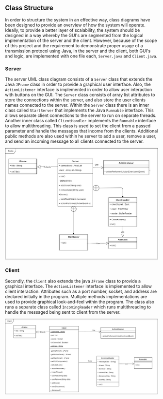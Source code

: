 ## Class Structure
In order to structure the system in an effective way, class diagrams have been designed to provide an overview of how the system will operate. Ideally, to provide a better layer of scalability,  the system should be designed in a way whereby the GUI's are segmented from the logical implementation of the server and the client. However, because of the scope of this project and the requirement to demonstrate proper usage of a transmission protocol using Java, in the server and the client, both GUI's and logic, are implemented with one file each, ```Server.java``` and ```Client.java```. 

### Server
The server UML class diagram consists of a ```Server``` class that extends the Java ```JFrame``` class in order to provide a graphical user interface. Also, the ```ActionListener``` interface is implemented in order to allow user interaction with buttons on the GUI. The ```Server``` class consists of array list attributes to store the connections within the server, and also store the user clients names connected to the server. Within the ```Server``` class there is an inner class called ```StartServer``` that implements the Java ```Runnable``` interface. This allows separate client connections to the server to run on separate threads. Another inner class called ```ClientHandler```  implements the ```Runnable``` interface to allow multithreading. This class is used to set the client from a passed parameter and handle the messages that income from the clients. Additional public methods are also used within he server to add a user, remove a user, and send an incoming message to all clients connected to the server.

 ![Server Class Diagram. \label{Server}](04_assets/04_system_design/ClassDiagrams/ServerClass-Diagram.jpg)

### Client
Secondly, the ```Client``` also extends the java ```JFrame``` class to provide a graphical interface. The ```ActionListener``` interface is implemented to allow client interaction. Attributes such as a port number, socket, and address are declared initially in the program. Multiple methods implementations are used to provide graphical look-and-feel within the program. The class also runs a separate class called ```IncomingReader``` which runs multithreading to handle the messaged being sent to client from the server. 

 ![Client Class Diagram. \label{Client}](04_assets/04_system_design/ClassDiagrams/ClientClass-Diagram.jpg)
